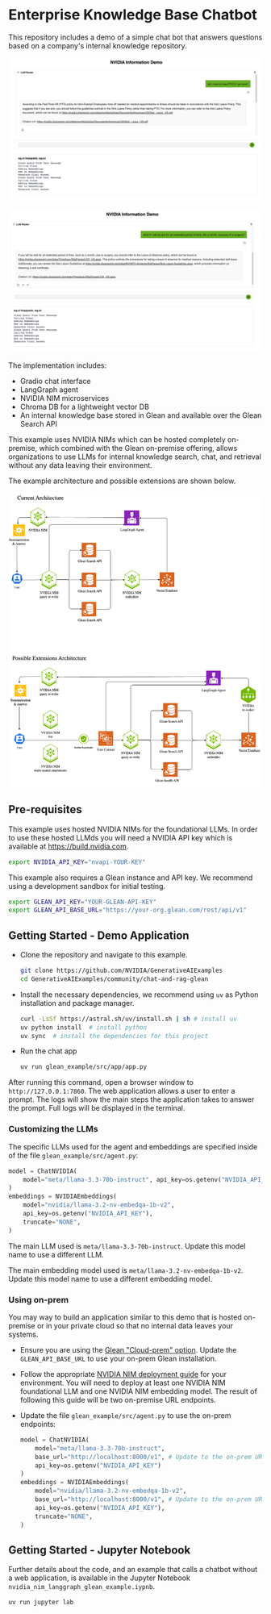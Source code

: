 # Enterprise Knowledge Base Chatbot

This repository includes a demo of a simple chat bot that answers questions based on a company's internal knowledge repository. 

![chat_interace_1](./chat_interfaced_1.png)


![chat_interace_2](./chat_interface_2.png)


The implementation includes:

- Gradio chat interface 
- LangGraph agent
- NVIDIA NIM microservices
- Chroma DB for a lightweight vector DB
- An internal knowledge base stored in Glean and available over the Glean Search API

This example uses NVIDIA NIMs which can be hosted completely on-premise, which combined with the Glean on-premise offering, allows organizations to use LLMs for internal knowledge search, chat, and retrieval without any data leaving their environment.

The example architecture and possible extensions are shown below.

![sample_architecture](./glean_example_architecture.png)

## Pre-requisites 

This example uses hosted NVIDIA NIMs for the foundational LLMs. In order to use these hosted LLMds you will need a NVIDIA API key which is available at https://build.nvidia.com.

```bash
export NVIDIA_API_KEY="nvapi-YOUR-KEY"
```

This example also requires a Glean instance and API key. We recommend using a development sandbox for initial testing.

```bash
export GLEAN_API_KEY="YOUR-GLEAN-API-KEY"
export GLEAN_API_BASE_URL="https://your-org.glean.com/rest/api/v1"
```

## Getting Started - Demo Application

-  Clone the repository and navigate to this example.

    ```bash
    git clone https://github.com/NVIDIA/GenerativeAIExamples
    cd GenerativeAIExamples/community/chat-and-rag-glean
    ```

-  Install the necessary dependencies, we recommend using  `uv` as Python installation and package manager.

    ```bash
    curl -LsSf https://astral.sh/uv/install.sh | sh # install uv
    uv python install  # install python
    uv sync  # install the dependencies for this project
    ```

- Run the chat app

    ```bash
    uv run glean_example/src/app/app.py
    ```

After running this command, open a browser window to `http://127.0.0.1:7860`. The web application allows a user to enter a prompt. The logs will show the main steps the application takes to answer the prompt. Full logs will be displayed in the terminal. 

### Customizing the LLMs

The specific LLMs used for the agent and embeddings are specified inside of the file `glean_example/src/agent.py`: 

```python
model = ChatNVIDIA(
    model="meta/llama-3.3-70b-instruct", api_key=os.getenv("NVIDIA_API_KEY")
)
embeddings = NVIDIAEmbeddings(
    model="nvidia/llama-3.2-nv-embedqa-1b-v2",
    api_key=os.getenv("NVIDIA_API_KEY"),
    truncate="NONE",
)
```


The main LLM used is `meta/llama-3.3-70b-instruct`. Update this model name to use a different LLM.

The main embedding model used is `meta/llama-3.2-nv-embedqa-1b-v2`. Update this model name to use a different embedding model.

### Using on-prem 

You may way to build an application similar to this demo that is hosted on-premise or in your private cloud so that no internal data leaves your systems.

- Ensure you are using the [Glean "Cloud-prem" option](https://help.glean.com/en/articles/10093412-glean-deployment-options). Update the `GLEAN_API_BASE_URL` to use your on-prem Glean installation. 
- Follow the appropriate [NVIDIA NIM deployment guide](https://docs.nvidia.com/nim/large-language-models/latest/deployment-guide.html) for your environment. You will need to deploy at least one NVIDIA NIM foundational LLM and one NVIDIA NIM embedding model. The result of following this guide will be two on-premise URL endpoints.
- Update the file `glean_example/src/agent.py` to use the on-prem endpoints: 

    ```python
    model = ChatNVIDIA(
        model="meta/llama-3.3-70b-instruct", 
        base_url="http://localhost:8000/v1", # Update to the on-prem URL where your NVIDIA NIM is running
        api_key=os.getenv("NVIDIA_API_KEY")
    )
    embeddings = NVIDIAEmbeddings(
        model="nvidia/llama-3.2-nv-embedqa-1b-v2",
        base_url="http://localhost:8000/v1", # Update to the on-prem URL where your NVIDIA NIM is running
        api_key=os.getenv("NVIDIA_API_KEY"),
        truncate="NONE",
    )
    ```



## Getting Started - Jupyter Notebook

Further details about the code, and an example that calls a chatbot without a web application, is available in the Jupyter Notebook `nvidia_nim_langgraph_glean_example.iypnb`.
```
uv run jupyter lab 
```